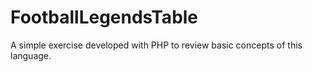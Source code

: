 # FootballLegendsTable
A simple exercise developed with PHP to review basic concepts of this language.
